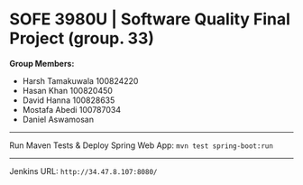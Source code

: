 # SOFE 3980U | Software Quality Final Project (group. 33)

**Group Members:**

- Harsh Tamakuwala 100824220
- Hasan Khan 100820450
- David Hanna 100828635
- Mostafa Abedi 100787034
- Daniel Aswamosan

---

Run Maven Tests & Deploy Spring Web App: `mvn test spring-boot:run`

---

Jenkins URL: `http://34.47.8.107:8080/`
